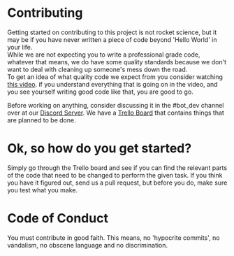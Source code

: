 # Contributing

Getting started on contributing to this project is not rocket science, 
but it may be if you have never written a piece of code beyond 'Hello World' in your life.  
While we are not expecting you to write a professional grade code, whatever that means, 
we do have some quality standards because we don't want to deal with cleaning up someone's mess down the road.  
To get an idea of what quality code we expect from you consider watching 
[this video](https://www.youtube.com/watch?v=-njsRb8Tn70). if you understand everything 
that is going on in the video, and you see yourself writing good code like that, you are good to go.

Before working on anything, consider discussing it in the #bot_dev channel over at our 
[Discord Server](https://discord.gg/8BquKaS). 
We have a [Trello Board](https://trello.com/b/D5gqJIjO/seija-discord-bot) that contains things
that are planned to be done. 

# Ok, so how do you get started?
Simply go through the Trello board and see if you can find the relevant parts of the code that need to be changed 
to perform the given task. If you think you have it figured out, send us a pull request,
but before you do, make sure you test what you make.

# Code of Conduct

You must contribute in good faith. 
This means, no 'hypocrite commits', no vandalism, no obscene language and no discrimination.
